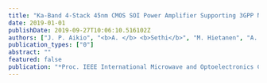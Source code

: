 ```yaml
---
title: "Ka-Band 4-Stack 45nm CMOS SOI Power Amplifier Supporting 3GPP New Radio FR2 band n258"
date: 2019-01-01
publishDate: 2019-09-27T10:06:10.516102Z
authors: ["J. P. Aikio", "<b>A. </b> <b>Sethi</b>", "M. Hietanen", "A. Pärssinen", "T. Rahkonen"]
publication_types: ["0"]
abstract: ""
featured: false
publication: "*Proc. IEEE International Microwave and Optoelectronics Conference (IMOC)*"
---
```


